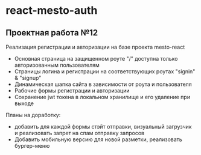 # react-mesto-auth
## Проектная работа №12
Реализация регистрации и авторизации на базе проекта mesto-react
- Основная страница на защищенном роуте "/" доступна только авторизованным пользователям
- Страницы логина и регистрации на соответствующих роутах "signin" & "signup"
- Динамическая шапка сайта в зависимости от роута и пользователя
- Рабочие формы регистрации и авторизации
- Сохранение jwt токена в локальном хранилище и его удаление при выходе

Планы на доработку:
- добавить для каждой формы стэйт отправки, визуальный загрузчик и реализовать запрет на спам отправку запросов
- Добавить мобильную версию для новой разметки, реализовать бургер-меню

